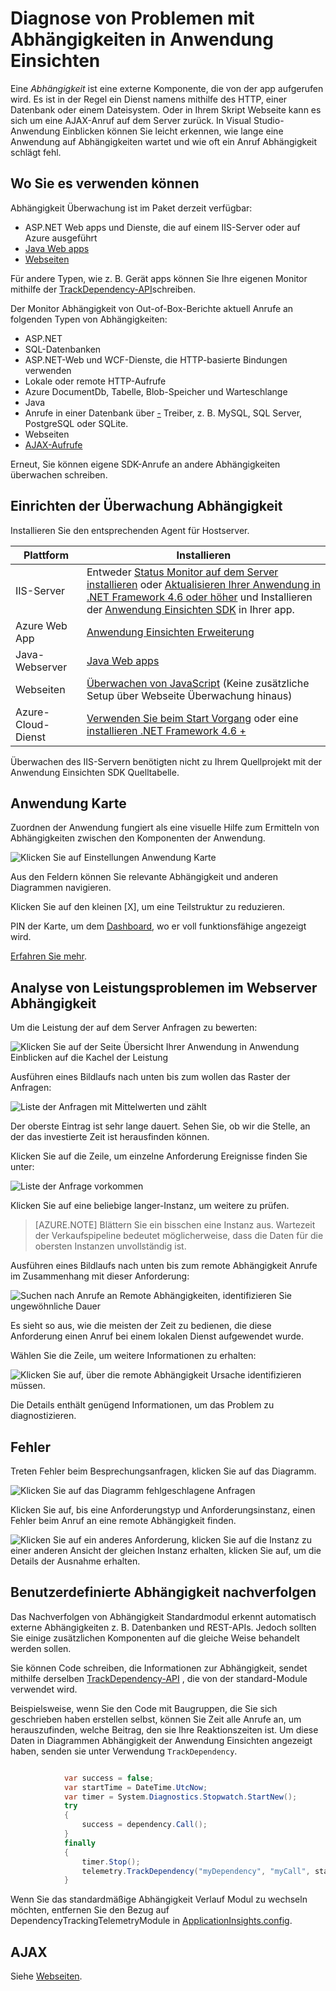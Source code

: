<properties 
    pageTitle="Diagnose von Problemen mit Abhängigkeiten in Anwendung Einsichten" 
    description="Suchen nach Fehlern und so die Leistung von Abhängigkeiten verursacht" 
    services="application-insights" 
    documentationCenter=""
    authors="alancameronwills" 
    manager="douge"/>

<tags 
    ms.service="application-insights" 
    ms.workload="tbd" 
    ms.tgt_pltfrm="ibiza" 
    ms.devlang="na" 
    ms.topic="article" 
    ms.date="05/12/2016" 
    ms.author="awills"/>
 
# <a name="diagnosing-issues-with-dependencies-in-application-insights"></a>Diagnose von Problemen mit Abhängigkeiten in Anwendung Einsichten


Eine *Abhängigkeit* ist eine externe Komponente, die von der app aufgerufen wird. Es ist in der Regel ein Dienst namens mithilfe des HTTP, einer Datenbank oder einem Dateisystem. Oder in Ihrem Skript Webseite kann es sich um eine AJAX-Anruf auf dem Server zurück. In Visual Studio-Anwendung Einblicken können Sie leicht erkennen, wie lange eine Anwendung auf Abhängigkeiten wartet und wie oft ein Anruf Abhängigkeit schlägt fehl.

## <a name="where-you-can-use-it"></a>Wo Sie es verwenden können

Abhängigkeit Überwachung ist im Paket derzeit verfügbar:

* ASP.NET Web apps und Dienste, die auf einem IIS-Server oder auf Azure ausgeführt
* [Java Web apps](app-insights-java-agent.md)
* [Webseiten](https://azure.microsoft.com/blog/ajax-collection-in-application-insights/)

Für andere Typen, wie z. B. Gerät apps können Sie Ihre eigenen Monitor mithilfe der [TrackDependency-API](app-insights-api-custom-events-metrics.md#track-dependency)schreiben.

Der Monitor Abhängigkeit von Out-of-Box-Berichte aktuell Anrufe an folgenden Typen von Abhängigkeiten:

* ASP.NET
 * SQL-Datenbanken
 * ASP.NET-Web und WCF-Dienste, die HTTP-basierte Bindungen verwenden
 * Lokale oder remote HTTP-Aufrufe
 * Azure DocumentDb, Tabelle, Blob-Speicher und Warteschlange
* Java
 * Anrufe in einer Datenbank über [-](http://docs.oracle.com/javase/7/docs/technotes/guides/jdbc/) Treiber, z. B. MySQL, SQL Server, PostgreSQL oder SQLite.
* Webseiten
 * [AJAX-Aufrufe](app-insights-javascript.md)

Erneut, Sie können eigene SDK-Anrufe an andere Abhängigkeiten überwachen schreiben.

## <a name="to-set-up-dependency-monitoring"></a>Einrichten der Überwachung Abhängigkeit

Installieren Sie den entsprechenden Agent für Hostserver.

Plattform | Installieren
---|---
IIS-Server | Entweder [Status Monitor auf dem Server installieren](app-insights-monitor-performance-live-website-now.md) oder [Aktualisieren Ihrer Anwendung in .NET Framework 4.6 oder höher](http://go.microsoft.com/fwlink/?LinkId=528259) und Installieren der [Anwendung Einsichten SDK](app-insights-asp-net.md) in Ihrer app.
Azure Web App | [Anwendung Einsichten Erweiterung](app-insights-azure-web-apps.md)
Java-Webserver | [Java Web apps](app-insights-java-agent.md)
Webseiten | [Überwachen von JavaScript](app-insights-javascript.md) (Keine zusätzliche Setup über Webseite Überwachung hinaus)
Azure-Cloud-Dienst |  [Verwenden Sie beim Start Vorgang](app-insights-cloudservices.md#dependencies) oder eine [installieren .NET Framework 4.6 +](../cloud-services/cloud-services-dotnet-install-dotnet.md)  

Überwachen des IIS-Servern benötigten nicht zu Ihrem Quellprojekt mit der Anwendung Einsichten SDK Quelltabelle. 

## <a name="application-map"></a>Anwendung Karte

Zuordnen der Anwendung fungiert als eine visuelle Hilfe zum Ermitteln von Abhängigkeiten zwischen den Komponenten der Anwendung. 

![Klicken Sie auf Einstellungen Anwendung Karte](./media/app-insights-dependencies/08.png)

Aus den Feldern können Sie relevante Abhängigkeit und anderen Diagrammen navigieren.

Klicken Sie auf den kleinen [X], um eine Teilstruktur zu reduzieren.

PIN der Karte, um dem [Dashboard](app-insights-dashboards.md), wo er voll funktionsfähige angezeigt wird.

[Erfahren Sie mehr](app-insights-app-map.md).

## <a name="diagnosis"></a>Analyse von Leistungsproblemen im Webserver Abhängigkeit

Um die Leistung der auf dem Server Anfragen zu bewerten:

![Klicken Sie auf der Seite Übersicht Ihrer Anwendung in Anwendung Einblicken auf die Kachel der Leistung](./media/app-insights-dependencies/01-performance.png)

Ausführen eines Bildlaufs nach unten bis zum wollen das Raster der Anfragen:

![Liste der Anfragen mit Mittelwerten und zählt](./media/app-insights-dependencies/02-reqs.png)

Der oberste Eintrag ist sehr lange dauert. Sehen Sie, ob wir die Stelle, an der das investierte Zeit ist herausfinden können.

Klicken Sie auf die Zeile, um einzelne Anforderung Ereignisse finden Sie unter:


![Liste der Anfrage vorkommen](./media/app-insights-dependencies/03-instances.png)

Klicken Sie auf eine beliebige langer-Instanz, um weitere zu prüfen.

> [AZURE.NOTE] Blättern Sie ein bisschen eine Instanz aus. Wartezeit der Verkaufspipeline bedeutet möglicherweise, dass die Daten für die obersten Instanzen unvollständig ist.

Ausführen eines Bildlaufs nach unten bis zum remote Abhängigkeit Anrufe im Zusammenhang mit dieser Anforderung:

![Suchen nach Anrufe an Remote Abhängigkeiten, identifizieren Sie ungewöhnliche Dauer](./media/app-insights-dependencies/04-dependencies.png)

Es sieht so aus, wie die meisten der Zeit zu bedienen, die diese Anforderung einen Anruf bei einem lokalen Dienst aufgewendet wurde. 

Wählen Sie die Zeile, um weitere Informationen zu erhalten:


![Klicken Sie auf, über die remote Abhängigkeit Ursache identifizieren müssen.](./media/app-insights-dependencies/05-detail.png)

Die Details enthält genügend Informationen, um das Problem zu diagnostizieren.



## <a name="failures"></a>Fehler

Treten Fehler beim Besprechungsanfragen, klicken Sie auf das Diagramm.

![Klicken Sie auf das Diagramm fehlgeschlagene Anfragen](./media/app-insights-dependencies/06-fail.png)

Klicken Sie auf, bis eine Anforderungstyp und Anforderungsinstanz, einen Fehler beim Anruf an eine remote Abhängigkeit finden.


![Klicken Sie auf ein anderes Anforderung, klicken Sie auf die Instanz zu einer anderen Ansicht der gleichen Instanz erhalten, klicken Sie auf, um die Details der Ausnahme erhalten.](./media/app-insights-dependencies/07-faildetail.png)


## <a name="custom-dependency-tracking"></a>Benutzerdefinierte Abhängigkeit nachverfolgen

Das Nachverfolgen von Abhängigkeit Standardmodul erkennt automatisch externe Abhängigkeiten z. B. Datenbanken und REST-APIs. Jedoch sollten Sie einige zusätzlichen Komponenten auf die gleiche Weise behandelt werden sollen. 

Sie können Code schreiben, die Informationen zur Abhängigkeit, sendet mithilfe derselben [TrackDependency-API](app-insights-api-custom-events-metrics.md#track-dependency) , die von der standard-Module verwendet wird.

Beispielsweise, wenn Sie den Code mit Baugruppen, die Sie sich geschrieben haben erstellen selbst, können Sie Zeit alle Anrufe an, um herauszufinden, welche Beitrag, den sie Ihre Reaktionszeiten ist. Um diese Daten in Diagrammen Abhängigkeit der Anwendung Einsichten angezeigt haben, senden sie unter Verwendung `TrackDependency`.

```C#

            var success = false;
            var startTime = DateTime.UtcNow;
            var timer = System.Diagnostics.Stopwatch.StartNew();
            try
            {
                success = dependency.Call();
            }
            finally
            {
                timer.Stop();
                telemetry.TrackDependency("myDependency", "myCall", startTime, timer.Elapsed, success);
            }
```

Wenn Sie das standardmäßige Abhängigkeit Verlauf Modul zu wechseln möchten, entfernen Sie den Bezug auf DependencyTrackingTelemetryModule in [ApplicationInsights.config](app-insights-configuration-with-applicationinsights-config.md).


## <a name="ajax"></a>AJAX

Siehe [Webseiten](app-insights-javascript.md).


 